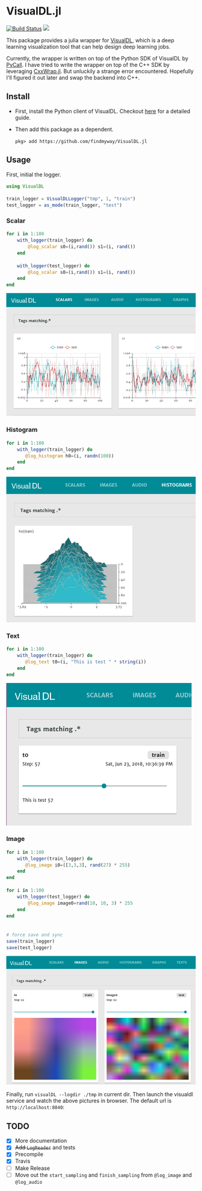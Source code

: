 # VisualDL.jl

[![Build Status](https://travis-ci.org/findmyway/VisualDL.jl.svg?branch=master)](https://travis-ci.org/findmyway/VisualDL.jl)
[![](https://img.shields.io/badge/docs-latest-blue.svg)](https://findmyway.github.io/VisualDL.jl/latest)

This package provides a julia wrapper for [VisualDL](https://github.com/PaddlePaddle/VisualDL), which is a deep learning visualization tool that can help design deep learning jobs.

Currently, the wrapper is written on top of the Python SDK of VisualDL by [PyCall](https://github.com/JuliaPy/PyCall.jl). I have tried to write the wrapper on top of the C++ SDK by leveraging [CxxWrap.jl](https://github.com/JuliaInterop/CxxWrap.jl). But unluckily a strange error encountered. Hopefully I'll figured it out later and swap the backend into C++.

## Install

- First, install the Python client of VisualDL. Checkout [here](https://github.com/PaddlePaddle/VisualDL#install-with-virtualenv) for a detailed guide. 

- Then add this package as a dependent.

    `pkg> add https://github.com/findmyway/VisualDL.jl`

## Usage

First, initial the logger.

```julia
using VisualDL

train_logger = VisualDLLogger("tmp", 1, "train")
test_logger = as_mode(train_logger, "test")
```

### Scalar

```julia
for i in 1:100
    with_logger(train_logger) do
        @log_scalar s0=(i,rand()) s1=(i, rand())
    end

    with_logger(test_logger) do
        @log_scalar s0=(i,rand()) s1=(i, rand())
    end
end
```

![](docs/src/images/scalar_example.png)

### Histogram

```julia
for i in 1:100
    with_logger(train_logger) do
       @log_histogram h0=(i, randn(100))
    end
end
```

![](docs/src/images/histogram_example.png)

### Text

```julia
for i in 1:100
    with_logger(train_logger) do
       @log_text t0=(i, "This is test " * string(i))
    end
end
```

![](docs/src/images/text_example.png)

### Image

```julia
for i in 1:100
    with_logger(train_logger) do
       @log_image i0=([3,3,3], rand(27) * 255)
    end
end

for i in 1:100
    with_logger(test_logger) do
        @log_image image0=rand(10, 10, 3) * 255
    end
end


# force save and sync
save(train_logger)
save(test_logger)
```

![](docs/src/images/image_example.png)

Finally, run `visualDL --logdir ./tmp` in current dir. Then launch the visualdl service and watch the above pictures in browser. The default url is `http://localhost:8040`:



## TODO

- [x] More documentation
- [x] ~~Add `LogReader`~~ and tests
- [x] Precompile
- [x] Travis
- [ ] Make Release
- [ ] Move out the `start_sampling` and `finish_sampling` from `@log_image` and `@log_audio`